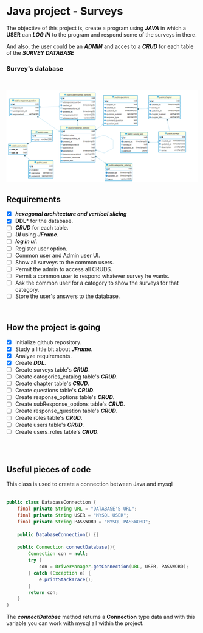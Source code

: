 # Java project - Surveys

The objective of this project is, create a program using ***JAVA*** in which a **USER** can ***LOG IN*** to the program and respond some of the surveys in there. 

And also, the user could be an ***ADMIN*** and acces to a ***CRUD*** for each table of the ***SURVEY DATABASE***  

### Survey's database

<br>

![Relative](/src/main/resources/dbDiagram.png)


## Requirements

* [x] ***hexagonal architecture and vertical slicing*** 
* [x] **DDL*** for the database.
* [ ] ***CRUD*** for each table.
* [ ] ***UI*** using ***JFrame***.
* [ ] ***log in ui***.
* [ ] Register user option.
* [ ] Common user and Admin user UI.
* [ ] Show all surveys to the common users.
* [ ] Permit the admin to access all CRUDS.
* [ ] Permit a common user to respond whatever survey he wants.
* [ ] Ask the common user for a category to show the surveys for that category.
* [ ] Store the user's answers to the database.

<br>

## How the project is going

* [x] Initialize github repository.
* [x] Study a little bit about ***JFrame***.
* [x] Analyze requirements.
* [x] Create ***DDL***. 
* [ ] Create surveys table's ***CRUD***.
* [ ] Create categories_catalog table's ***CRUD***.
* [ ] Create chapter table's ***CRUD***.
* [ ] Create questions table's ***CRUD***.
* [ ] Create response_options table's ***CRUD***.
* [ ] Create subResponse_options table's ***CRUD***.
* [ ] Create response_question table's ***CRUD***.
* [ ] Create roles table's ***CRUD***.
* [ ] Create users table's ***CRUD***.
* [ ] Create users_roles table's ***CRUD***.

<br>
<br>

## Useful pieces of code

This class is used to create a connection between Java and mysql

```java

public class DatabaseConnection {
    final private String URL = "DATABASE'S URL";
    final private String USER = "MYSQL USER";
    final private String PASSWORD = "MYSQL PASSWORD";

    public DatabaseConnection() {}

    public Connection connectDatabase(){
        Connection con = null;
        try {
            con = DriverManager.getConnection(URL, USER, PASSWORD); 
        } catch (Exception e) {
            e.printStackTrace();
        }
        return con;
    }
}
```

The ***connectDatabse*** method returns a **Connection** type data and with this variable you can work with mysql all within the project.